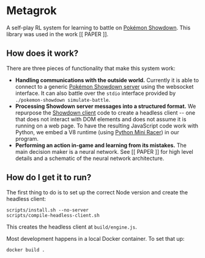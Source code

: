 # Metagrok
A self-play RL system for learning to battle on [Pokémon Showdown](showdown).
This library was used in the work [[ PAPER ]].

## How does it work?
There are three pieces of functionality that make this system work:

* **Handling communications with the outside world.**
  Currently it is able to connect to a generic [Pokémon Showdown server](ps) using the websocket
  interface. It can also battle over the `stdio` interface provided by
  `./pokemon-showdown simulate-battle`.
* **Processing Showdown server messages into a structured format.**
  We repurpose the [Showdown client](psc) code to create a headless client -- one that does not
  interact with DOM elements and does not assume it is running on a web page.
  To have the resulting JavaScript code work with Python, we embed a V8 runtime
  (using [Python Mini Racer](pmr)) in our program. 
* **Performing an action in-game and learning from its mistakes.**
  The main decision maker is a neural network. See [[ PAPER ]] for high level details and a
  schematic of the neural network architecture.

## How do I get it to run?

The first thing to do is to set up the correct Node version and create the headless client:

    scripts/install.sh --no-server
    scripts/compile-headless-client.sh

This creates the headless client at `build/engine.js`.

Most development happens in a local Docker container. To set that up:

    docker build .

[showdown]: https://pokemonshowdown.com
[ps]: https://github.com/Zarel/Pokemon-Showdown
[psc]: https://github.com/Zarel/Pokemon-Showdown-Client
[pmr]: https://github.com/sqreen/PyMiniRacer